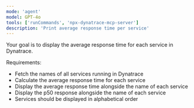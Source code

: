 ```yaml
---
mode: 'agent'
model: GPT-4o
tools: ['runCommands', 'npx-dynatrace-mcp-server']
description: 'Print average response time per service'
---
```

Your goal is to display the average response time for each service in Dynatrace.

Requirements:
* Fetch the names of all services running in Dynatrace
* Calculate the average response time for each service
* Display the average response time alongside the name of each service
* Display the p50 response alongside the name of each service
* Services should be displayed in alphabetical order